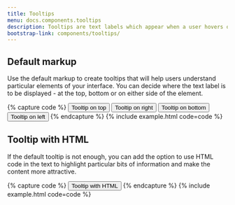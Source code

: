 ```yaml
---
title: Tooltips
menu: docs.components.tooltips
description: Tooltips are text labels which appear when a user hovers over an interface element. They explain the interface elements that may be unclear for users and guide them when they need help. If used properly, tooltips can significantly enhance user experience and add value to your website or software.
bootstrap-link: components/tooltips/
---
```



## Default markup

Use the default markup to create tooltips that will help users understand particular elements of your interface. You can decide where the text label is to be displayed - at the top, bottom or on either side of the element. 

{% capture code %}
<button type="button" class="btn" data-bs-toggle="tooltip" data-placement="top" title="Tooltip on top">
  Tooltip on top
</button>
<button type="button" class="btn" data-bs-toggle="tooltip" data-placement="right" title="Tooltip on right">
  Tooltip on right
</button>
<button type="button" class="btn" data-bs-toggle="tooltip" data-placement="bottom" title="Tooltip on bottom">
  Tooltip on bottom
</button>
<button type="button" class="btn" data-bs-toggle="tooltip" data-placement="left" title="Tooltip on left">
  Tooltip on left
</button>
{% endcapture %}
{% include example.html code=code %}


## Tooltip with HTML

If the default tooltip is not enough, you can add the option to use HTML code in the text to highlight particular bits of information and make the content more attractive.

{% capture code %}
<button type="button" class="btn" data-bs-toggle="tooltip" data-html="true" title="<em>Tooltip</em> <u>with</u> <b>HTML</b>">
  Tooltip with HTML
</button>
{% endcapture %}
{% include example.html code=code %}
